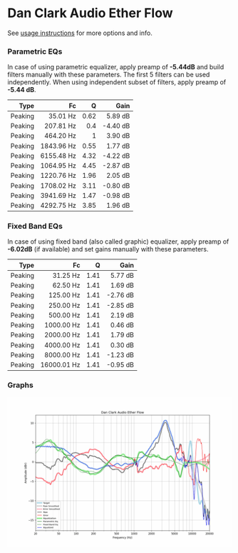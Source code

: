 # Dan Clark Audio Ether Flow
See [usage instructions](https://github.com/jaakkopasanen/AutoEq#usage) for more options and info.

### Parametric EQs
In case of using parametric equalizer, apply preamp of **-5.44dB** and build filters manually
with these parameters. The first 5 filters can be used independently.
When using independent subset of filters, apply preamp of **-5.44 dB**.

| Type    | Fc         |    Q | Gain     |
|--------:|-----------:|-----:|---------:|
| Peaking | 35.01 Hz   | 0.62 | 5.89 dB  |
| Peaking | 207.81 Hz  | 0.4  | -4.40 dB |
| Peaking | 464.20 Hz  | 1    | 3.90 dB  |
| Peaking | 1843.96 Hz | 0.55 | 1.77 dB  |
| Peaking | 6155.48 Hz | 4.32 | -4.22 dB |
| Peaking | 1064.95 Hz | 4.45 | -2.87 dB |
| Peaking | 1220.76 Hz | 1.96 | 2.05 dB  |
| Peaking | 1708.02 Hz | 3.11 | -0.80 dB |
| Peaking | 3941.69 Hz | 1.47 | -0.98 dB |
| Peaking | 4292.75 Hz | 3.85 | 1.96 dB  |

### Fixed Band EQs
In case of using fixed band (also called graphic) equalizer, apply preamp of **-6.02dB**
(if available) and set gains manually with these parameters.

| Type    | Fc          |    Q | Gain     |
|--------:|------------:|-----:|---------:|
| Peaking | 31.25 Hz    | 1.41 | 5.77 dB  |
| Peaking | 62.50 Hz    | 1.41 | 1.69 dB  |
| Peaking | 125.00 Hz   | 1.41 | -2.76 dB |
| Peaking | 250.00 Hz   | 1.41 | -2.85 dB |
| Peaking | 500.00 Hz   | 1.41 | 2.19 dB  |
| Peaking | 1000.00 Hz  | 1.41 | 0.46 dB  |
| Peaking | 2000.00 Hz  | 1.41 | 1.79 dB  |
| Peaking | 4000.00 Hz  | 1.41 | 0.30 dB  |
| Peaking | 8000.00 Hz  | 1.41 | -1.23 dB |
| Peaking | 16000.01 Hz | 1.41 | -0.95 dB |

### Graphs
![](./Dan%20Clark%20Audio%20Ether%20Flow.png)